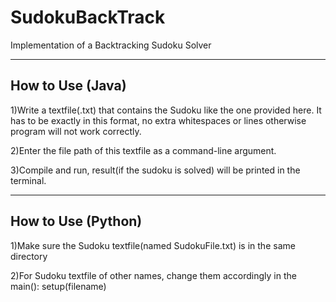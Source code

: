 SudokuBackTrack
===============

Implementation of a Backtracking Sudoku Solver

-----------------
How to Use (Java)
-----------------

1)Write a textfile(.txt) that contains the Sudoku like the one provided here. It has to be exactly in this format, no extra whitespaces or lines otherwise program will not work correctly.

2)Enter the file path of this textfile as a command-line argument.

3)Compile and run, result(if the sudoku is solved) will be printed in the terminal.


-------------------
How to Use (Python)
-------------------

1)Make sure the Sudoku textfile(named SudokuFile.txt) is in the same directory

2)For Sudoku textfile of other names, change them accordingly in the main(): setup(filename)
